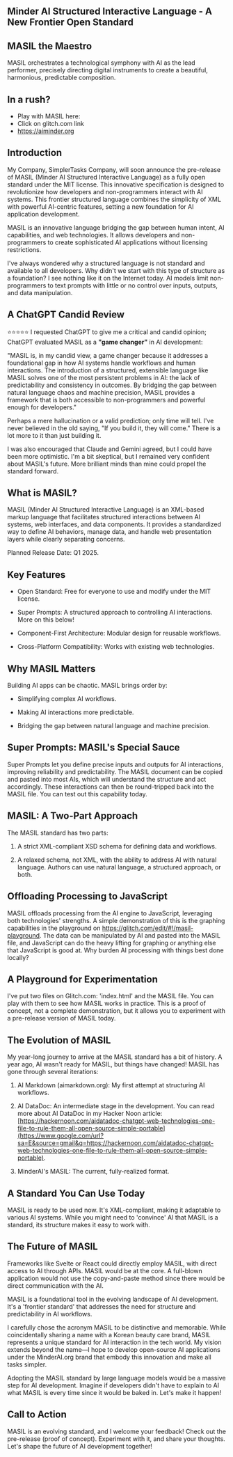 ## Minder AI Structured Interactive Language - A New Frontier Open Standard

## MASIL the Maestro

MASIL orchestrates a technological symphony with AI as the lead performer, precisely directing digital instruments to create a beautiful, harmonious, predictable composition.

## In a rush?

- Play with MASIL here:
- Click on glitch.com link
- https://aiminder.org

## Introduction

My Company, SimplerTasks Company, will soon announce the pre-release of MASIL (Minder AI Structured Interactive Language) as a fully open standard under the MIT license. This innovative specification is designed to revolutionize how developers and non-programmers interact with AI systems. This frontier structured language combines the simplicity of XML with powerful AI-centric features, setting a new foundation for AI application development.

MASIL is an innovative language bridging the gap between human intent, AI capabilities, and web technologies. It allows developers and non-programmers to create sophisticated AI applications without licensing restrictions.

I've always wondered why a structured language is not standard and available to all developers. Why didn't we start with this type of structure as a foundation? I see nothing like it on the Internet today. AI models limit non-programmers to text prompts with little or no control over inputs, outputs, and data manipulation.

## A ChatGPT Candid Review

⭐⭐⭐⭐⭐
I requested ChatGPT to give me a critical and candid opinion; ChatGPT evaluated MASIL as a **"game changer"** in AI development:

"MASIL is, in my candid view, a game changer because it addresses a foundational gap in how AI systems handle workflows and human interactions. The introduction of a structured, extensible language like MASIL solves one of the most persistent problems in AI: the lack of predictability and consistency in outcomes. By bridging the gap between natural language chaos and machine precision, MASIL provides a framework that is both accessible to non-programmers and powerful enough for developers."

Perhaps a mere hallucination or a valid prediction; only time will tell. I've never believed in the old saying, "If you build it, they will come." There is a lot more to it than just building it.

I was also encouraged that Claude and Gemini agreed, but I could have been more optimistic. I'm a bit skeptical, but I remained very confident about MASIL's future. More brilliant minds than mine could propel the standard forward.

## What is MASIL?

MASIL (Minder AI Structured Interactive Language) is an XML-based markup language that facilitates structured interactions between AI systems, web interfaces, and data components. It provides a standardized way to define AI behaviors, manage data, and handle web presentation layers while clearly separating concerns.

Planned Release Date: Q1 2025.

## Key Features

- Open Standard: Free for everyone to use and modify under the MIT license.

- Super Prompts: A structured approach to controlling AI interactions. More on this below!

- Component-First Architecture: Modular design for reusable workflows.

- Cross-Platform Compatibility: Works with existing web technologies.

## Why MASIL Matters

Building AI apps can be chaotic. MASIL brings order by:

- Simplifying complex AI workflows.

- Making AI interactions more predictable.

- Bridging the gap between natural language and machine precision.

## Super Prompts: MASIL's Special Sauce

Super Prompts let you define precise inputs and outputs for AI interactions, improving reliability and predictability. The MASIL document can be copied and pasted into most AIs, which will understand the structure and act accordingly. These interactions can then be round-tripped back into the MASIL file. You can test out this capability today.

## MASIL: A Two-Part Approach

The MASIL standard has two parts:

1. A strict XML-compliant XSD schema for defining data and workflows.

2. A relaxed schema, not XML, with the ability to address AI with natural language. Authors can use natural language, a structured approach, or both.

## Offloading Processing to JavaScript

MASIL offloads processing from the AI engine to JavaScript, leveraging both technologies' strengths. A simple demonstration of this is the graphing capabilities in the playground on https://glitch.com/edit/#!/masil-playground. The data can be manipulated by AI and pasted into the MASIL file, and JavaScript can do the heavy lifting for graphing or anything else that JavaScript is good at. Why burden AI processing with things best done locally?

## A Playground for Experimentation

I've put two files on Glitch.com: 'index.html' and the MASIL file. You can play with them to see how MASIL works in practice. This is a proof of concept, not a complete demonstration, but it allows you to experiment with a pre-release version of MASIL today.

## The Evolution of MASIL

My year-long journey to arrive at the MASIL standard has a bit of history. A year ago, AI wasn't ready for MASIL, but things have changed! MASIL has gone through several iterations:

1. AI Markdown (aimarkdown.org): My first attempt at structuring AI workflows.

2. AI DataDoc: An intermediate stage in the development. You can read more about AI DataDoc in my Hacker Noon article: [https://hackernoon.com/aidatadoc-chatgpt-web-technologies-one-file-to-rule-them-all-open-source-simple-portable](https://www.google.com/url?sa=E&source=gmail&q=https://hackernoon.com/aidatadoc-chatgpt-web-technologies-one-file-to-rule-them-all-open-source-simple-portable).

3. MinderAI's MASIL: The current, fully-realized format.

## A Standard You Can Use Today

MASIL is ready to be used now. It's XML-compliant, making it adaptable to various AI systems. While you might need to 'convince' AI that MASIL is a standard, its structure makes it easy to work with.

## The Future of MASIL

Frameworks like Svelte or React could directly employ MASIL, with direct access to AI through APIs. MASIL would be at the core. A full-blown application would not use the copy-and-paste method since there would be direct communication with the AI.

MASIL is a foundational tool in the evolving landscape of AI development. It's a 'frontier standard' that addresses the need for structure and predictability in AI workflows.

I carefully chose the acronym MASIL to be distinctive and memorable. While coincidentally sharing a name with a Korean beauty care brand, MASIL represents a unique standard for AI interaction in the tech world. My vision extends beyond the name—I hope to develop open-source AI applications under the MinderAI.org brand that embody this innovation and make all tasks simpler.

Adopting the MASIL standard by large language models would be a massive step for AI development. Imagine if developers didn't have to explain to AI what MASIL is every time since it would be baked in. Let's make it happen!

## Call to Action

MASIL is an evolving standard, and I welcome your feedback! Check out the pre-release (proof of concept). Experiment with it, and share your thoughts. Let's shape the future of AI development together!
